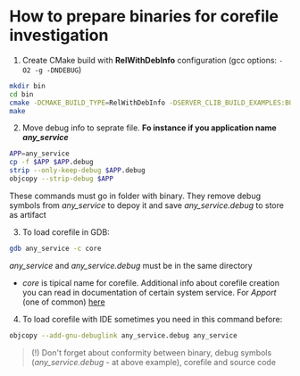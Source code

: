 # How to prepare binaries for corefile investigation

1. Create CMake build with **RelWithDebInfo** configuration (gcc options: ```-O2 -g -DNDEBUG```)

```bash
mkdir bin
cd bin
cmake -DCMAKE_BUILD_TYPE=RelWithDebInfo -DSERVER_CLIB_BUILD_EXAMPLES:BOOL=ON ..
make
```

2. Move debug info to seprate file. **Fo instance if you application name _any_service_**

```bash
APP=any_service
cp -f $APP $APP.debug
strip --only-keep-debug $APP.debug
objcopy --strip-debug $APP
```

These commands must go in folder with binary. They remove debug symbols from _any_service_
to depoy it and save _any_service.debug_ to store as artifact

3. To load corefile in GDB:

```bash
gdb any_service -c core
```

_any_service_ and _any_service.debug_ must be in the same directory

* _core_ is tipical name for corefile. Additional info about corefile creation you can read in documentation of certain system service. For *Apport* (one of common) [here](https://wiki.ubuntu.com/Apport)

4. To load corefile with IDE sometimes you need in this command before:


```bash
objcopy --add-gnu-debuglink any_service.debug any_service
```


> (!) Don't forget about conformity between binary, debug symbols (_any_service.debug_ - at above example), corefile and source code
